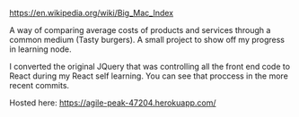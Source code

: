 https://en.wikipedia.org/wiki/Big_Mac_Index

A way of comparing average costs of products and services through a common medium (Tasty burgers).
A small project to show off my progress in learning node.

I converted the original JQuery that was controlling all the front end code to React during my React self learning.
You can see that proccess in the more recent commits.

Hosted here: https://agile-peak-47204.herokuapp.com/
